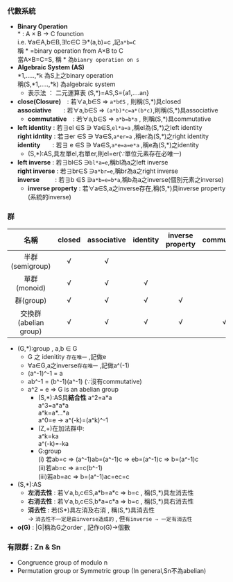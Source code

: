 ### 代數系統
* **Binary Operation**  
  \* : A × B → C founction  
  i.e. ∀a∈A,b∈B,∃!c∈C ∋*(a,b)=c ,記`a*b=C`  
       稱 \* =binary operation from A×B to C  
       當A×B=C=S, 稱 \* 為`bianry operation on s`
* **Algebraic System (AS)**  
  \*1,.....,\*k 為S上之binary operation  
  稱(S,\*1,.....,\*k) 為algebraic system
  * 表示法 ： 二元運算表
  (S,*)=AS,S={a1,....an}
* **close(Closure)**　: 若∀a,b∈S ⇒ `a*b∈S` , 則稱(S,\*)具closed    
  **associative**　　: 若∀a,b∈S ⇒ `(a*b)*c=a*(b*c)`,則稱(S,\*)具associative 
    * **commutative**　: 若∀a,b∈S ⇒ `a*b=b*a` , 則稱(S,\*)具commutative
* **left identity** : 若∃el ∈S ∋ ∀a∈S,`el*a=a` ,稱el為(S,\*)之left identity    
  **right idntity** : 若∃er ∈S ∋ ∀a∈S,`a*er=a` ,稱er為(S,\*)之right identity    
  **identity**　　: 若∃ e ∈S ∋ ∀a∈S,`a*e=a=e*a` ,稱e為(S,\*)之identity
  * (S,*):AS,具左單el,右單er,則el=er(∵單位元素存在必唯一)
* **left inverse**  : 若∃bl∈S ∋`bl*a=e`,稱bl為a之left inverse   
  **right inverse** : 若∃br∈S ∋`a*br=e`,稱br為a之right inverse  
  **inverse**  　 　: 若∃b ∈S ∋`a*b=e=b*a`,稱b為a之inverse(個別元素之inverse)
  * **inverse property** : 若∀a∈S,a之inverse存在,稱(S,\*)具inverse property (系統的inverse)

### 群

| 名稱 | closed | associative | identity | inverse property |commutative |
| :--: |:----: |:---------: |:----------: |:--------: |:---------------: |
|半群(semigroup)|√     |√             |          |                  |     |
|單群(monoid)   |√      |√             |√          |                  |    |
|群(group)      |√       |√             | √         |√                  |   |
|交換群(abelian group) |√             |√             |√          |√                  |√   |

* (G,*):group , a,b ∈ G 
  * G 之 idenitity `存在唯一` ,記做e
  * ∀a∈G,a之inverse`存在唯一` ,記做a^(-1)
  * (a^-1)^-1 = a 
  * ab^-1 = (b^-1)(a^-1) (∵沒有commutative)
  * a^2 = e ⇒ G is an abelian group
    * (S,\*):AS具**結合性** 
       a^2=a\*a  
       a^3=a\*a\*a  
       a^k=a\*...\*a  
       a^0=e → a^(-k)=(a^k)^-1
    * (Z,+)在加法群中:  
      a^k=ka  
      a^(-k)=-ka  
    * G:group  
      (i) 若ab=c ⇒ (a^-1)ab=(a^-1)c ⇒ eb=(a^-1)c ⇒ b=(a^-1)c  
      (ii)若ab=c ⇒ a=c(b^-1)  
      (iii)若ab=ac ⇒ b=(a^-1)ac=ec=c
 * (S,\*):AS
    * **左消去性** : 若∀a,b,c∈S,a\*b=a\*c ⇒ b=c , 稱(S,\*)具左消去性 
    * **右消去性** : 若∀a,b,c∈S,b\*a=c\*a ⇒ b=c , 稱(S,\*)具右消去性
    * **消去性**   : 若(S\*)具左消及右消 , 稱(S,\*)具消去性    
    → `消去性不一定是由inverse造成的` , 但`有inverse ⇒ 一定有消去性`
 * **o(G)** : |G|稱為G之order , 記作o(G)→個數
 
 ### 有限群 : Zn & Sn
 
 * Congruence group of modulo n  
 * Permutation group or Symmetric group (In general,Sn不為abelian)
   

 


  
